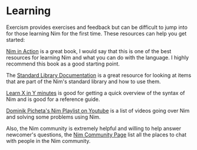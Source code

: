 # Learning

Exercism provides exercises and feedback but can be difficult to jump into for those learning Nim for the first time.
These resources can help you get started:

[Nim in Action](https://book.picheta.me/) is a great book, I would say that this is one of the best resources for learning Nim and what you can do with the language.
I highly recommend this book as a good starting point.

The [Standard Library Documentation](https://nim-lang.org/docs/lib.html) is a great resource for looking at items that are part of the Nim's standard library and how to use them.

[Learn X in Y minutes](https://learnxinyminutes.com/docs/nim/) is good for getting a quick overview of the syntax of Nim and is good for a reference guide.

[Dominik Picheta's Nim Playlist on Youtube](https://www.youtube.com/playlist?list=PLm-fq5xBdPkrMuVkPWuho7XzszB6kJ2My) is a list of videos going over Nim and solving some problems using Nim.

Also, the Nim community is extremely helpful and willing to help answer newcomer's questions, the [Nim Community Page](https://nim-lang.org/community.html) list all the places to chat with people in the Nim community.
